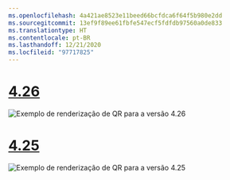 ```yaml
---
ms.openlocfilehash: 4a421ae8523e11beed66bcfdca6f64f5b980e2dd
ms.sourcegitcommit: 13ef9f89ee61fbfe547ecf5fdfdb97560a0de833
ms.translationtype: HT
ms.contentlocale: pt-BR
ms.lasthandoff: 12/21/2020
ms.locfileid: "97717825"
---
```

# <a name="426"></a>[4.26](#tab/426)

![Exemplo de renderização de QR para a versão 4.26](../images/qr-codes-img-02.png)

# <a name="425"></a>[4.25](#tab/425)

![Exemplo de renderização de QR para a versão 4.25](../images/unreal-qr-render.PNG)


